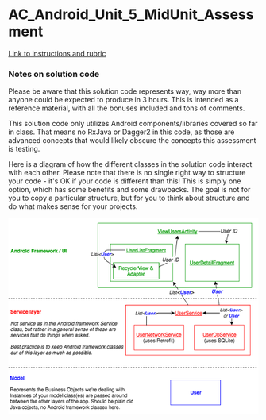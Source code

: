 # AC_Android_Unit_5_MidUnit_Assessment

[Link to instructions and rubric](https://docs.google.com/document/d/1Oa71w_k-xJ7EHe1dQLeDNvk1_HKeEnLzBxLfwxmgXHY/)


### Notes on solution code

Please be aware that this solution code represents way, way more than anyone
could be expected to produce in 3 hours. This is intended as a reference
material, with all the bonuses included and tons of comments.

This solution code only utilizes Android components/libraries covered so
far in class. That means no RxJava or Dagger2 in this code, as those are
advanced concepts that would likely obscure the concepts this assessment
is testing.

Here is a diagram of how the different classes in the solution code
interact with each other. Please note that there is no single right way
to structure your code - it's OK if your code is different than this!
This is simply one option, which has some benefits and some drawbacks.
The goal is not for you to copy a particular structure, but for you to
think about structure and do what makes sense for your projects.

![code diagram](code-diagram.png)
